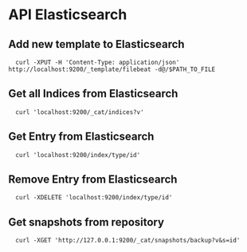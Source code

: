 # API Elasticsearch

## Add new template to Elasticsearch
```
  curl -XPUT -H 'Content-Type: application/json' http://localhost:9200/_template/filebeat -d@/$PATH_TO_FILE
```

## Get all Indices from Elasticsearch
```
  curl 'localhost:9200/_cat/indices?v'
```

## Get Entry from Elasticsearch
```
  curl 'localhost:9200/index/type/id'
```

## Remove Entry from Elasticsearch
```
  curl -XDELETE 'localhost:9200/index/type/id'
```

## Get snapshots from repository
```
  curl -XGET 'http://127.0.0.1:9200/_cat/snapshots/backup?v&s=id'
```
